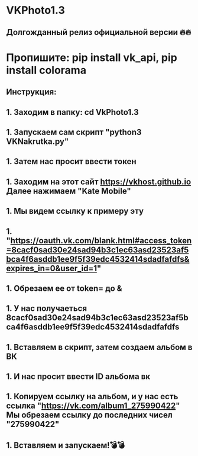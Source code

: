 # VKPhoto1.3

## Долгожданный релиз официальной версии 🔥🔥

# Пропишите: pip install vk_api, pip install colorama

## Инструкция:

## 1. Заходим в папку: cd VkPhoto1.3
## 1. Запускаем сам скрипт "python3 VKNakrutka.py"
## 1. Затем нас просит ввести токен
## 1. Заходим на этот сайт https://vkhost.github.io Далее нажимаем "Kate Mobile"
## 1. Мы видем ссылку к примеру эту
## 1. "https://oauth.vk.com/blank.html#access_token=8cacf0sad30e24sad94b3c1ec63asd23523af5bca4f6asddb1ee9f5f39edc4532414sdadfafdfs&expires_in=0&user_id=1"
## 1. Обрезаем ее от token= до &
## 1. У нас получаеться 8cacf0sad30e24sad94b3c1ec63asd23523af5bca4f6asddb1ee9f5f39edc4532414sdadfafdfs
## 1. Вставляем в скрипт, затем создаем альбом в ВК
## 1. И нас просит ввести ID альбома вк
## 1. Копируем ссылку на альбом, и у нас есть ссылка "https://vk.com/album1_275990422" Мы обрезаем ссылку до последних чисел "275990422"
## 1. Вставляем и запускаем!💣💣
